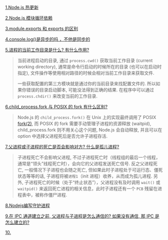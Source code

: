 [1.Node.js 热更新](http://blog.csdn.net/u013444046/article/details/51509053)

[2.Node.js 模块循环依赖](https://cnodejs.org/topic/4f16442ccae1f4aa27001045)

[3.module.exports 和 exports 的区别](https://cnodejs.org/topic/5734017ac3e4ef7657ab1215)

[4.console.log()是异步的吗 ，不他是同步的](http://blog.csdn.net/kissliux/article/details/19195817)

[5.进程的当前工作目录是什么? 有什么作用?](https://github.com/ElemeFE/node-interview/blob/master/sections/zh-cn/process.md#process)

> 当前进程启动的目录, 通过 `process.cwd()` 获取当前工作目录 (current working directory), 通常是命令行启动的时候所在的目录 (也可以在启动时指定), 文件操作等使用相对路径的时候会相对当前工作目录来获取文件.
>
> 一些获取配置的第三方模块就是通过你的当前目录来找配置文件的. 所以如果你错误的目录启动脚本, 可能没法得到正确的结果. 在程序中可以通过 `process.chdir()` 来改变当前的工作目录.

[6.child_process.fork 与 POSIX 的 fork 有什么区别?](https://github.com/ElemeFE/node-interview/blob/master/sections/zh-cn/process.md#child-process)

> Node.js 的 `child_process.fork()` 在 Unix 上的实现最终调用了 POSIX [fork(2)](http://man7.org/linux/man-pages/man2/fork.2.html), 而 POSIX 的 fork 需要手动管理子进程的资源释放 (waitpid), child_process.fork 则不用关心这个问题, Node.js 会自动释放, 并且可以在 option 中选择父进程死后是否允许子进程存活.

[7.父进程或子进程的死亡是否会影响对方? 什么是孤儿进程?](https://github.com/ElemeFE/node-interview/blob/master/sections/zh-cn/process.md#child-process)

> 子进程死亡不会影响父进程, 不过子进程死亡时（线程组的最后一个线程，通常是“领头”线程死亡时），会向它的父进程发送死亡信号. 反之父进程死亡, 一般情况下子进程也会随之死亡, 但如果此时子进程处于可运行态、僵死状态等等的话, 子进程将被`进程1`（init 进程）收养，从而成为孤儿进程. 另外, 子进程死亡的时候（处于“终止状态”），父进程没有及时调用 `wait()` 或 `waitpid()` 来返回死亡进程的相关信息，此时子进程还有一个 `PCB` 残留在进程表中，被称作僵尸进程.

[8.Nodejs编写守护进程](https://cnodejs.org/topic/57adfadf476898b472247eac)

[9.在 IPC 通道建立之前, 父进程与子进程是怎么通信的? 如果没有通信, 那 IPC 是怎么建立的?](https://github.com/ElemeFE/node-interview/blob/master/sections/zh-cn/process.md#%E8%BF%9B%E7%A8%8B%E9%97%B4%E9%80%9A%E4%BF%A1)

[10.]()

[]()